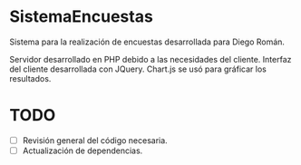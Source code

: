 # SistemaEncuestas

Sistema para la realización de encuestas desarrollada para Diego Román.

Servidor desarrollado en PHP debido a las necesidades del cliente. 
Interfaz del cliente desarrollada con JQuery. Chart.js se usó para gráficar los resultados. 

# TODO
- [ ] Revisión general del código necesaria. 
- [ ] Actualización de dependencias.
